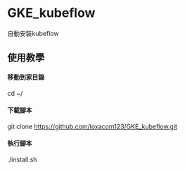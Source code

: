 # GKE_kubeflow
自動安裝kubeflow

## 使用教學
#### 移動到家目錄
cd ~/
#### 下載腳本
git clone https://github.com/loxacom123/GKE_kubeflow.git
#### 執行腳本
./install.sh
